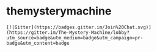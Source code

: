 # themysterymachine

`[![Gitter](https://badges.gitter.im/Join%20Chat.svg)](https://gitter.im/The-Mystery-Machine/lobby?utm_source=badge&utm_medium=badge&utm_campaign=pr-badge&utm_content=badge` 
